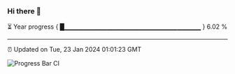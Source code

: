 ### Hi there 👋

⏳ Year progress { █▁▁▁▁▁▁▁▁▁▁▁▁▁▁▁▁▁▁▁▁▁▁▁▁▁▁▁▁▁ } 6.02 %

---

⏰ Updated on Tue, 23 Jan 2024 01:01:23 GMT

![Progress Bar CI](https://github.com/JuvenileQ/Progress-Bar-CI/workflows/main/badge.svg)
